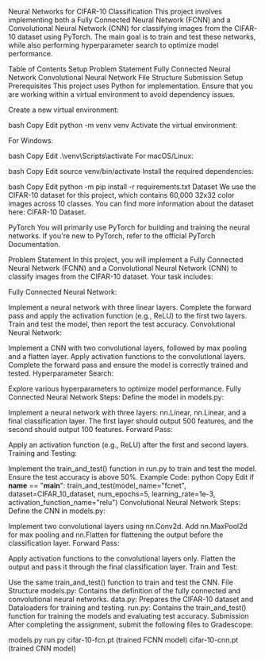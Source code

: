 Neural Networks for CIFAR-10 Classification
This project involves implementing both a Fully Connected Neural Network (FCNN) and a Convolutional Neural Network (CNN) for classifying images from the CIFAR-10 dataset using PyTorch. The main goal is to train and test these networks, while also performing hyperparameter search to optimize model performance.

Table of Contents
Setup
Problem Statement
Fully Connected Neural Network
Convolutional Neural Network
File Structure
Submission
Setup
Prerequisites
This project uses Python for implementation. Ensure that you are working within a virtual environment to avoid dependency issues.

Create a new virtual environment:

bash
Copy
Edit
python -m venv venv
Activate the virtual environment:

For Windows:

bash
Copy
Edit
.\venv\Scripts\activate
For macOS/Linux:

bash
Copy
Edit
source venv/bin/activate
Install the required dependencies:

bash
Copy
Edit
python -m pip install -r requirements.txt
Dataset
We use the CIFAR-10 dataset for this project, which contains 60,000 32x32 color images across 10 classes. You can find more information about the dataset here: CIFAR-10 Dataset.

PyTorch
You will primarily use PyTorch for building and training the neural networks. If you're new to PyTorch, refer to the official PyTorch Documentation.

Problem Statement
In this project, you will implement a Fully Connected Neural Network (FCNN) and a Convolutional Neural Network (CNN) to classify images from the CIFAR-10 dataset. Your task includes:

Fully Connected Neural Network:

Implement a neural network with three linear layers.
Complete the forward pass and apply the activation function (e.g., ReLU) to the first two layers.
Train and test the model, then report the test accuracy.
Convolutional Neural Network:

Implement a CNN with two convolutional layers, followed by max pooling and a flatten layer.
Apply activation functions to the convolutional layers.
Complete the forward pass and ensure the model is correctly trained and tested.
Hyperparameter Search:

Explore various hyperparameters to optimize model performance.
Fully Connected Neural Network
Steps:
Define the model in models.py:

Implement a neural network with three layers: nn.Linear, nn.Linear, and a final classification layer.
The first layer should output 500 features, and the second should output 100 features.
Forward Pass:

Apply an activation function (e.g., ReLU) after the first and second layers.
Training and Testing:

Implement the train_and_test() function in run.py to train and test the model.
Ensure the test accuracy is above 50%.
Example Code:
python
Copy
Edit
if __name__ == "__main__":
    train_and_test(model_name="fcnet", dataset=CIFAR_10_dataset, num_epochs=5,
                   learning_rate=1e-3, activation_function_name="relu")
Convolutional Neural Network
Steps:
Define the CNN in models.py:

Implement two convolutional layers using nn.Conv2d.
Add nn.MaxPool2d for max pooling and nn.Flatten for flattening the output before the classification layer.
Forward Pass:

Apply activation functions to the convolutional layers only.
Flatten the output and pass it through the final classification layer.
Train and Test:

Use the same train_and_test() function to train and test the CNN.
File Structure
models.py: Contains the definition of the fully connected and convolutional neural networks.
data.py: Prepares the CIFAR-10 dataset and Dataloaders for training and testing.
run.py: Contains the train_and_test() function for training the models and evaluating test accuracy.
Submission
After completing the assignment, submit the following files to Gradescope:

models.py
run.py
cifar-10-fcn.pt (trained FCNN model)
cifar-10-cnn.pt (trained CNN model)
